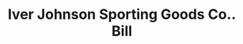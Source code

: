 ---
doi: 10.7916/D8CC2BQJ
date_other: '1910'
date_other_textual: 1910-1919
form: printed ephemera
genre:
- Invoices
name:
- Iver Johnson Sporting Goods Co.
object_in_context_url: https://biggert.cul.columbia.edu/items/view/ave_biggert_00397
subject_hierarchical_geographic:
- Boston, Massachusetts, United States
subject_name:
- Iver Johnson Sporting Goods Co.
title: Iver Johnson Sporting Goods Co.. Bill
sort_title: Iver Johnson Sporting Goods Co.. Bill
call_number: ave_biggert_00397
coordinates:
- 42.35805555555556,-71.06361111111111
pid: ave_biggert_00397
identifiers: ave_biggert_00397
canvas_id: ldpd:395671
permalink: "/items/ave_biggert_00397/"
layout: iiif-image-page
---